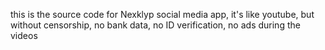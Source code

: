 this is the source code for Nexklyp social media app, it's like youtube, but without censorship, no bank data, no ID verification, no ads during the videos
